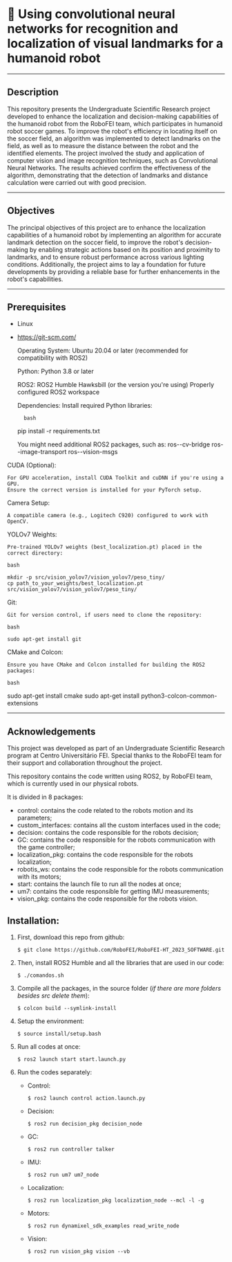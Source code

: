 # 🤖 Using convolutional neural networks for recognition and localization of visual landmarks for a humanoid robot
---
## Description
This repository presents the Undergraduate Scientific Research project developed to enhance the localization and decision-making capabilities of the humanoid robot from the RoboFEI team, which participates in humanoid robot soccer games. To improve the robot's efficiency in locating itself on the soccer field, an algorithm was implemented to detect landmarks on the field, as well as to measure the distance between the robot and the identified elements.
The project involved the study and application of computer vision and image recognition techniques, such as Convolutional Neural Networks. The results achieved confirm the effectiveness of the algorithm, demonstrating that the detection of landmarks and distance calculation were carried out with good precision.

---
## Objectives
The principal objectives of this project are to enhance the localization capabilities of a humanoid robot by implementing an algorithm for accurate landmark detection on the soccer field, to improve the robot's decision-making by enabling strategic actions based on its position and proximity to landmarks, and to ensure robust performance across various lighting conditions. Additionally, the project aims to lay a foundation for future developments by providing a reliable base for further enhancements in the robot's capabilities.

---
## Prerequisites
- Linux
- https://git-scm.com/

    Operating System:
        Ubuntu 20.04 or later (recommended for compatibility with ROS2)

    Python:
        Python 3.8 or later

    ROS2:
        ROS2 Humble Hawksbill (or the version you're using)
        Properly configured ROS2 workspace

    Dependencies:
        Install required Python libraries:

        bash

    pip install -r requirements.txt

    You might need additional ROS2 packages, such as:
        ros-<distro>-cv-bridge
        ros-<distro>-image-transport
        ros-<distro>-vision-msgs

CUDA (Optional):

    For GPU acceleration, install CUDA Toolkit and cuDNN if you're using a GPU.
    Ensure the correct version is installed for your PyTorch setup.

Camera Setup:

    A compatible camera (e.g., Logitech C920) configured to work with OpenCV.

YOLOv7 Weights:

    Pre-trained YOLOv7 weights (best_localization.pt) placed in the correct directory:

    bash

    mkdir -p src/vision_yolov7/vision_yolov7/peso_tiny/
    cp path_to_your_weights/best_localization.pt src/vision_yolov7/vision_yolov7/peso_tiny/

Git:

    Git for version control, if users need to clone the repository:

    bash

    sudo apt-get install git

CMake and Colcon:

    Ensure you have CMake and Colcon installed for building the ROS2 packages:

    bash

sudo apt-get install cmake
sudo apt-get install python3-colcon-common-extensions




---
## Acknowledgements
This project was developed as part of an Undergraduate Scientific Research program at Centro Universitário FEI. Special thanks to the RoboFEI team for their support and collaboration throughout the project.


This repository contains the code written using ROS2, by RoboFEI team, which is currently used in our physical robots. 

It is divided in 8 packages: 

* control: contains the code related to the robots motion and its parameters;
* custom_interfaces: contains all the custom interfaces used in the code;
* decision: contains the code responsible for the robots decision;
* GC: contains the code responsible for the robots communication with the game controller;
* localization_pkg: contains the code responsible for the robots localization;
* robotis_ws: contains the code responsible for the robots communication with its motors;
* start: contains the launch file to run all the nodes at once;
* um7: contains the code responsible for getting IMU measurements;
* vision_pkg: contains the code responsible for the robots vision.

## Installation:
1. First, download this repo from github:

    ```$ git clone https://github.com/RoboFEI/RoboFEI-HT_2023_SOFTWARE.git```

2. Then, install ROS2 Humble and all the libraries that are used in our code:

    ```$ ./comandos.sh```

3. Compile all the packages, in the source folder (*if there are more folders besides src delete them*):

    ```$ colcon build --symlink-install```

4. Setup the environment:

    ```$ source install/setup.bash```

5. Run all codes at once:

    ```$ ros2 launch start start.launch.py```

6. Run the codes separately:

    - Control: 
    
        ```$ ros2 launch control action.launch.py```

    - Decision: 
    
        ```$ ros2 run decision_pkg decision_node```

    - GC: 
    
        ```$ ros2 run controller talker```

    - IMU: 
    
        ```$ ros2 run um7 um7_node```

    - Localization: 
    
        ```$ ros2 run localization_pkg localization_node --mcl -l -g```

    - Motors: 
    
        ```$ ros2 run dynamixel_sdk_examples read_write_node```
    
    - Vision: 
    
        ```$ ros2 run vision_pkg vision --vb```

